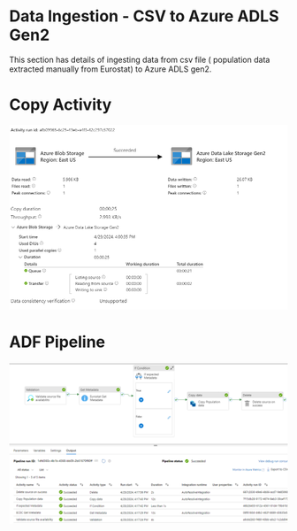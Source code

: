 # Data Ingestion - CSV to Azure ADLS Gen2

This section has details of ingesting data from csv file ( population data extracted manually from Eurostat) to Azure ADLS gen2.

# Copy Activity

![alt text](image.png)

# ADF Pipeline 

![alt text](image-1.png)